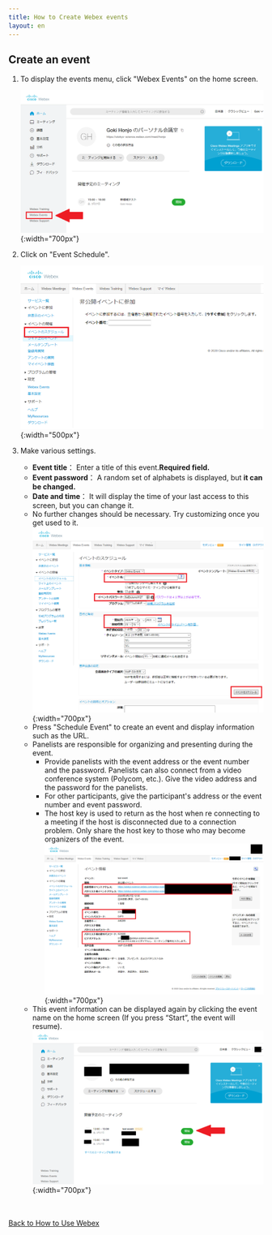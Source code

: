 ```yaml
---
title: How to Create Webex events
layout: en
---
```


## Create an event
1. To display the events menu, click "Webex Events" on the home screen.

	![Webex Eventsを表示する](img/webex_toppage_events.png){:width="700px"}

2. Click on "Event Schedule".

	![イベントのスケジュールをクリック](img/webex_events_top.png){:width="500px"}


3. Make various settings.
	* **Event title**： Enter a title of this event.**Required field.**
	* **Event password**： A random set of alphabets is displayed, but **it can be changed.**
	* **Date and time**： It will display the time of your last access to this screen, but you can change it.
	* No further changes should be necessary. Try customizing once you get used to it.   
	![イベント設定の画面](img/webex_events_setting.png){:width="700px"}
	* Press "Schedule Event" to create an event and display information such as the URL.
	* Panelists are responsible for organizing and presenting during the event.
		* Provide panelists with the event address or the event number and the password. Panelists can also connect from a video conference system (Polycom, etc.). Give the video address and the password for the panelists.
		* For other participants, give the participant's address or the event number and event password.
		* The host key is used to return as the host when re connecting to a meeting if the host is disconnected due to a connection problem. Only share the host key to those who may become organizers of the event.
	![イベント情報の画面](img/webex_events_create_finish.png){:width="700px"}
	* This event information can be displayed again by clicking the event name on the home screen (If you press “Start”, the event will resume).
	![イベント情報の画面](img/webex_events_open.png){:width="700px"}


<br>
<br>
<a href="index" target="_blank">Back to How to Use Webex</a>
